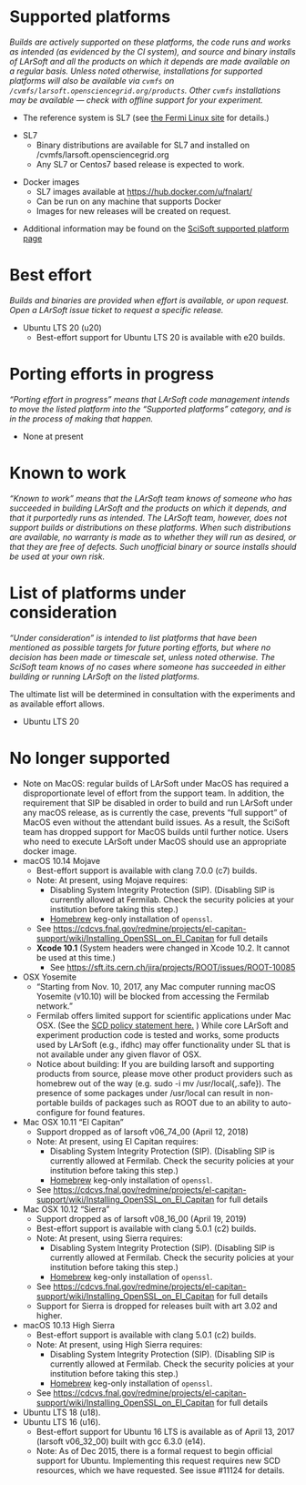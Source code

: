 

# Supported platforms

*Builds are actively supported on these platforms, the code runs and works as intended (as evidenced by the CI system), and source and binary installs of LArSoft and all the products on which it depends are made available on a regular basis. Unless noted otherwise, installations for supported platforms will also be available via `cvmfs` on `/cvmfs/larsoft.opensciencegrid.org/products`. Other `cvmfs` installations may be available — check with offline support for your experiment.*

-   The reference system is SL7 (see [the Fermi Linux site](https://www.scientificlinux.org/at-fermilab/) for details.)

<!-- -->

-   SL7
    -   Binary distributions are available for SL7 and installed on /cvmfs/larsoft.opensciencegrid.org
    -   Any SL7 or Centos7 based release is expected to work.

<!-- -->

-   Docker images
    -   SL7 images available at https://hub.docker.com/u/fnalart/
    -   Can be run on any machine that supports Docker
    -   Images for new releases will be created on request.

<!-- -->

-   Additional information may be found on the [SciSoft supported platform page](https://cdcvs.fnal.gov/redmine/projects/cet-is/wiki/Supported_platforms)

# Best effort

*Builds and binaries are provided when effort is available, or upon request. Open a LArSoft issue ticket to request a specific release.*

-   Ubuntu LTS 20 (u20)
    -   Best-effort support for Ubuntu LTS 20 is available with e20 builds.

# Porting efforts in progress

*“Porting effort in progress” means that LArSoft code management intends to move the listed platform into the “Supported platforms” category, and is in the process of making that happen.*

-   None at present

# Known to work

*“Known to work” means that the LArSoft team knows of someone who has succeeded in building LArSoft and the products on which it depends, and that it purportedly runs as intended. The LArSoft team, however, does not support builds or distributions on these platforms. When such distributions are available, no warranty is made as to whether they will run as desired, or that they are free of defects. Such unofficial binary or source installs should be used at your own risk.*

# List of platforms under consideration

*“Under consideration” is intended to list platforms that have been mentioned as possible targets for future porting efforts, but where no decision has been made or timescale set, unless noted otherwise. The SciSoft team knows of no cases where someone has succeeded in either building or running LArSoft on the listed platforms.*

The ultimate list will be determined in consultation with the experiments and as available effort allows.

-   Ubuntu LTS 20

# No longer supported

-   Note on MacOS: regular builds of LArSoft under MacOS has required a disproportionate level of effort from the support team. In addition, the requirement that SIP be disabled in order to build and run LArSoft under any macOS release, as is currently the case, prevents “full support” of MacOS even without the attendant build issues. As a result, the SciSoft team has dropped support for MacOS builds until further notice. Users who need to execute LArSoft under MacOS should use an appropriate docker image.
-   macOS 10.14 Mojave
    -   Best-effort support is available with clang 7.0.0 (c7) builds.
    -   Note: At present, using Mojave requires:
        -   Disabling System Integrity Protection (SIP). (Disabling SIP is currently allowed at Fermilab. Check the security policies at your institution before taking this step.)
        -   [Homebrew](https://cdcvs.fnal.gov/redmine/projects/cet-is/wiki/Homebrew_keg_only_install_of_openssl) keg-only installation of `openssl`.
    -   See https://cdcvs.fnal.gov/redmine/projects/el-capitan-support/wiki/Installing_OpenSSL_on_El_Capitan for full details
    -   **Xcode 10.1** (System headers were changed in Xcode 10.2. It cannot be used at this time.)
        -   See https://sft.its.cern.ch/jira/projects/ROOT/issues/ROOT-10085
-   OSX Yosemite
    -   “Starting from Nov. 10, 2017, any Mac computer running macOS Yosemite (v10.10) will be blocked from accessing the Fermilab network.”
    -   Fermilab offers limited support for scientific applications under Mac OSX. (See the [SCD policy statement here.](https://cd-docdb.fnal.gov:440/cgi-bin/ShowDocument?docid=5326) ) While core LArSoft and experiment production code is tested and works, some products used by LArSoft (e.g., ifdhc) may offer functionality under SL that is not available under any given flavor of OSX.
    -   Notice about building: If you are building larsoft and supporting products from source, please move other product providers such as homebrew out of the way (e.g. sudo -i mv /usr/local{,.safe}). The presence of some packages under /usr/local can result in non-portable builds of packages such as ROOT due to an ability to auto-configure for found features.
-   Mac OSX 10.11 “El Capitan”
    -   Support dropped as of larsoft v06_74_00 (April 12, 2018)
    -   Note: At present, using El Capitan requires:
        -   Disabling System Integrity Protection (SIP). (Disabling SIP is currently allowed at Fermilab. Check the security policies at your institution before taking this step.)
        -   [Homebrew](https://cdcvs.fnal.gov/redmine/projects/cet-is/wiki/Homebrew_keg_only_install_of_openssl) keg-only installation of `openssl`.
    -   See https://cdcvs.fnal.gov/redmine/projects/el-capitan-support/wiki/Installing_OpenSSL_on_El_Capitan for full details
-   Mac OSX 10.12 “Sierra”
    -   Support dropped as of larsoft v08_16_00 (April 19, 2019)
    -   Best-effort support is available with clang 5.0.1 (c2) builds.
    -   Note: At present, using Sierra requires:
        -   Disabling System Integrity Protection (SIP). (Disabling SIP is currently allowed at Fermilab. Check the security policies at your institution before taking this step.)
        -   [Homebrew](https://cdcvs.fnal.gov/redmine/projects/cet-is/wiki/Homebrew_keg_only_install_of_openssl) keg-only installation of `openssl`.
    -   See https://cdcvs.fnal.gov/redmine/projects/el-capitan-support/wiki/Installing_OpenSSL_on_El_Capitan for full details
    -   Support for Sierra is dropped for releases built with art 3.02 and higher.
-   macOS 10.13 High Sierra
    -   Best-effort support is available with clang 5.0.1 (c2) builds.
    -   Note: At present, using High Sierra requires:
        -   Disabling System Integrity Protection (SIP). (Disabling SIP is currently allowed at Fermilab. Check the security policies at your institution before taking this step.)
        -   [Homebrew](https://cdcvs.fnal.gov/redmine/projects/cet-is/wiki/Homebrew_keg_only_install_of_openssl) keg-only installation of `openssl`.
    -   See https://cdcvs.fnal.gov/redmine/projects/el-capitan-support/wiki/Installing_OpenSSL_on_El_Capitan for full details
-   Ubuntu LTS 18 (u18).
-   Ubuntu LTS 16 (u16).
    -   Best-effort support for Ubuntu 16 LTS is available as of April 13, 2017 (larsoft v06_32_00) built with gcc 6.3.0 (e14).
    -   Note: As of Dec 2015, there is a formal request to begin official support for Ubuntu. Implementing this request requires new SCD resources, which we have requested. See issue \#11124 for details.
